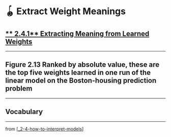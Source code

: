 # 🪀 Extract Weight Meanings

## [** 2.4.1** Extracting Meaning from Learned Weights](https://livebook.manning.com/book/deep-learning-with-javascript/chapter-2/276)

---

## **Figure 2.13** Ranked by absolute value, these are the top five weights learned in one run of the linear model on the Boston-housing prediction problem

---

## **Vocabulary**

---
from [[_2-4-how-to-interpret-models]]

[//begin]: # "Autogenerated link references for markdown compatibility"
[_2-4-how-to-interpret-models]: _2-4-how-to-interpret-models.md "🪀 How to Interpret Models"
[//end]: # "Autogenerated link references"